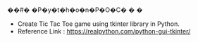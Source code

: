 ��#� �P�y�t�h�o�n�P�O�C�
�
�

  - Create Tic Tac Toe game using tkinter library in Python.
  - Reference Link : https://realpython.com/python-gui-tkinter/
